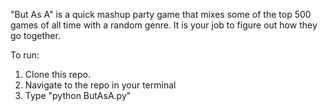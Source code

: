 "But As A" is a quick mashup party game that mixes some of the top 500 games of all time with a random genre. It is your job to figure out how they go together. 

To run:
1. Clone this repo.
2. Navigate to the repo in your terminal
3. Type "python ButAsA.py"
